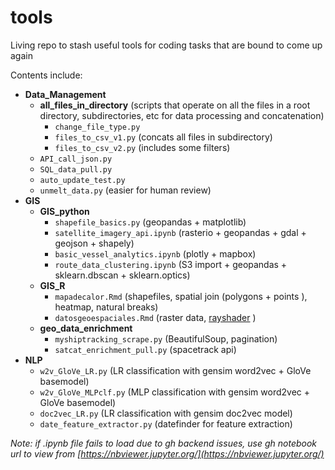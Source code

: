 # tools
Living repo to stash useful tools for coding tasks that are bound to come up again

Contents include:
* __Data_Management__
    * __all_files_in_directory__ (scripts that operate on all the files in a root directory, subdirectories, etc for data processing and concatenation)
      * `change_file_type.py`  
      * `files_to_csv_v1.py`  (concats all files in subdirectory)
      * `files_to_csv_v2.py`  (includes some filters)
    * `API_call_json.py`
    * `SQL_data_pull.py`
    * `auto_update_test.py`
    * `unmelt_data.py`  (easier for human review)
* __GIS__
    * __GIS_python__
      * `shapefile_basics.py`  (geopandas + matplotlib)
      * `satellite_imagery_api.ipynb`  (rasterio + geopandas + gdal + geojson + shapely)
      * `basic_vessel_analytics.ipynb`  (plotly + mapbox)
      * `route_data_clustering.ipynb`  (S3 import + geopandas + sklearn.dbscan + sklearn.optics)
    * __GIS_R__
      * `mapadecalor.Rmd`  (shapefiles, spatial join (polygons + points ), heatmap, natural breaks)
      * `datosgeoespaciales.Rmd`  (raster data, [rayshader](https://www.rayshader.com/) )
    * __geo_data_enrichment__
      * `myshiptracking_scrape.py` (BeautifulSoup, pagination)
      * `satcat_enrichment_pull.py` (spacetrack api)
* __NLP__
    * `w2v_GloVe_LR.py`  (LR classification with gensim word2vec + GloVe basemodel)
    * `w2v_GloVe_MLPclf.py`  (MLP classification with gensim word2vec + GloVe basemodel)
    * `doc2vec_LR.py`  (LR classification with gensim doc2vec model)
    * `date_feature_extractor.py`  (datefinder for feature extraction)


_Note: if .ipynb file fails to load due to gh backend issues, use gh notebook url to view from [https://nbviewer.jupyter.org/](https://nbviewer.jupyter.org/)_
